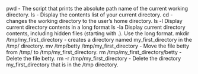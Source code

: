 pwd - The script that prints the absolute path name of the current working directory.
ls - Display the contents list of your current directory.
cd - changes the working directory to the user’s home directory.
ls -l Display current directory contents in a long format
ls -la Display current directory contents, including hidden files (starting with .). Use the long format.
mkdir /tmp/my_first_directory - creates a directory named my_first_directory in the /tmp/ directory.
mv /tmp/betty /tmp/my_first_directory - Move the file betty from /tmp/ to /tmp/my_first_directory.
rm /tmp/my_first_directory/betty - Delete the file betty.
rm -r /tmp/my_first_directory - Delete the directory my_first_directory that is in the /tmp directory.
